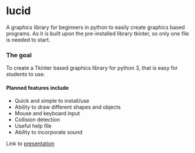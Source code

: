 # lucid
A graphics library for beginners in python to easily create graphics based programs. As it is built upon the pre-installed library tkinter, so only one file is needed to start.

### The goal
To create a Tkinter based graphics library for python 3, that is easy for students to use.

#### Planned features include
- Quick and simple to install/use
- Ability to draw different shapes and objects
- Mouse and keyboard input
- Collision detection
- Useful help file
- Ability to incorporate sound


Link to [presentation](https://docs.google.com/presentation/d/1Wh7Lox9JlxzmQ2e4PtRndpFB4ynlyGVUQFyuzjRv8mc/edit#slide=id.p)
